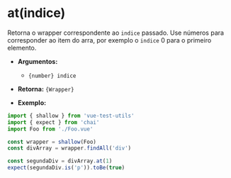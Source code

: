 # at(indice)

Retorna o wrapper correspondente ao `indice` passado. Use números para corresponder ao item do arra, por exemplo o `indice` 0 para o primeiro elemento.

- **Argumentos:**
  - `{number} indice`

- **Retorna:** `{Wrapper}`

- **Exemplo:**

```js
import { shallow } from 'vue-test-utils'
import { expect } from 'chai'
import Foo from './Foo.vue'

const wrapper = shallow(Foo)
const divArray = wrapper.findAll('div')

const segundaDiv = divArray.at(1)
expect(segundaDiv.is('p')).toBe(true)
```
